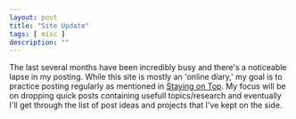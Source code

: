 ```yaml
---
layout: post
title: "Site Update"
tags: [ misc ]
description: ""
---
```


The last several months have been incredibly busy and there's a noticeable lapse in my posting.  While this site is mostly an 'online diary,' my goal is to practice posting regularly as mentioned in [Staying on Top](2018-08-02-staying-on-top.markdown).  My focus will be on dropping quick posts containing usefull topics/research and eventually I'll get through the list of post ideas and projects that I've kept on the side.
